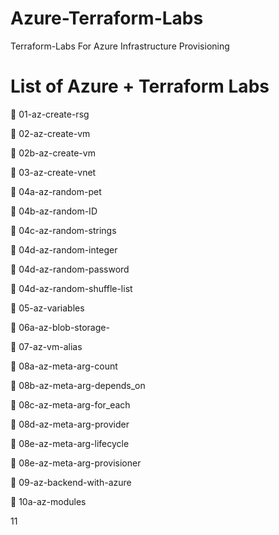 # Azure-Terraform-Labs
Terraform-Labs For Azure Infrastructure Provisioning

# List of Azure + Terraform Labs

:large_blue_diamond: 01-az-create-rsg

:large_blue_diamond: 02-az-create-vm

:large_blue_diamond: 02b-az-create-vm

:large_blue_diamond: 03-az-create-vnet

:large_blue_diamond: 04a-az-random-pet

:large_blue_diamond: 04b-az-random-ID

:large_blue_diamond: 04c-az-random-strings

:large_blue_diamond: 04d-az-random-integer

:large_blue_diamond: 04d-az-random-password

:large_blue_diamond: 04d-az-random-shuffle-list

:large_blue_diamond: 05-az-variables

:large_blue_diamond: 06a-az-blob-storage-

:large_blue_diamond: 07-az-vm-alias

:large_blue_diamond: 08a-az-meta-arg-count

:large_blue_diamond: 08b-az-meta-arg-depends_on

:large_blue_diamond: 08c-az-meta-arg-for_each

:large_blue_diamond: 08d-az-meta-arg-provider

:large_blue_diamond: 08e-az-meta-arg-lifecycle

:large_blue_diamond: 08e-az-meta-arg-provisioner

:large_blue_diamond: 09-az-backend-with-azure

:large_blue_diamond: 10a-az-modules

11


